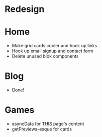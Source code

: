 # Redesign

# Home
* Make grid cards cooler and hook up links
* Hook up email signup and contact form
* Delete unused blok components

# Blog
* Done!

# Games
* asyncData for THIS page's content
* getPreviews-esque for cards
